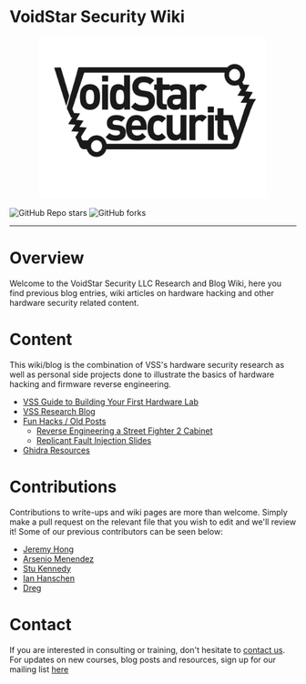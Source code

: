 # VoidStar Security Wiki

<p align="center">
  <img src="assets/images/logo.png" alt="VSS Logo" style="width:400px"/>
</p>

![GitHub Repo stars](https://img.shields.io/github/stars/voidstarsec/hw-hacking-lab) ![GitHub forks](https://img.shields.io/github/forks/voidstarsec/hw-hacking-lab)

---

# Overview

Welcome to the VoidStar Security LLC Research and Blog Wiki, here you find previous blog entries, wiki articles on hardware hacking and other hardware security related content. 

# Content

This wiki/blog is the combination of VSS's hardware security research as well as personal side projects done to illustrate the basics of hardware hacking and firmware reverse engineering. 

- [VSS Guide to Building Your First Hardware Lab](https://voidstarsec.com/hw-hacking-lab/vss-lab-guide)
- [VSS Research Blog](https://voidstarsec.com/blog)
- [Fun Hacks / Old Posts](https://wrongbaud.github.io)
	- [Reverse Engineering a Street Fighter 2 Cabinet](https://wrongbaud.github.io/sf-slides)
	- [Replicant Fault Injection Slides](https://wrongbaud.github.io/replicant-slides/)
- [Ghidra Resources](https://hackaday.io/course/172292-introduction-to-reverse-engineering-with-ghidra)

# Contributions

Contributions to write-ups and wiki pages are more than welcome. Simply make a pull request on the relevant file that you wish to edit and we'll review it! Some of our previous contributors can be seen below:

- [Jeremy Hong](https://twitter.com/ElectronicsbyJH)
- [Arsenio Menendez](https://twitter.com/Ascii211)
- [Stu Kennedy](https://twitter.com/NoobieDog)
- [Ian Hanschen](https://twitter.com/furan)
- [Dreg](https://twitter.com/therealdreg)

# Contact

If you are interested in consulting or training, don't hesitate to [contact us](https://voidstarsec.com/index.html#contact). For updates on new courses, blog posts and resources, sign up for our mailing list [here](http://eepurl.com/hSl31f) 
